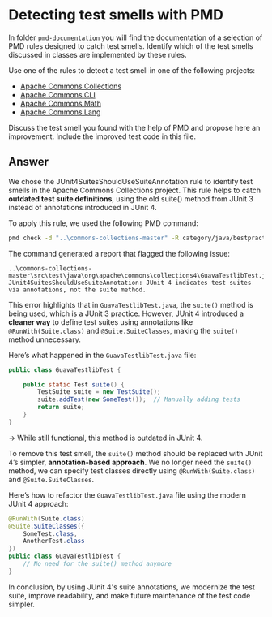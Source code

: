 # Detecting test smells with PMD

In folder [`pmd-documentation`](../pmd-documentation) you will find the documentation of a selection of PMD rules designed to catch test smells.
Identify which of the test smells discussed in classes are implemented by these rules.

Use one of the rules to detect a test smell in one of the following projects:

- [Apache Commons Collections](https://github.com/apache/commons-collections)
- [Apache Commons CLI](https://github.com/apache/commons-cli)
- [Apache Commons Math](https://github.com/apache/commons-math)
- [Apache Commons Lang](https://github.com/apache/commons-lang)

Discuss the test smell you found with the help of PMD and propose here an improvement.
Include the improved test code in this file.

## Answer

We chose the JUnit4SuitesShouldUseSuiteAnnotation rule to identify test smells in the Apache Commons Collections project. This rule helps to catch **outdated test suite definitions**, using the old suite() method from JUnit 3 instead of annotations introduced in JUnit 4.

To apply this rule, we used the following PMD command:

```bash
pmd check -d "..\commons-collections-master" -R category/java/bestpractices.xml/JUnit4SuitesShouldUseSuiteAnnotation -f text -r "...\pmd_results\result_rule.txt"
```

The command generated a report that flagged the following issue:

```
..\commons-collections-master\src\test\java\org\apache\commons\collections4\GuavaTestlibTest.java:55:
JUnit4SuitesShouldUseSuiteAnnotation: JUnit 4 indicates test suites via annotations, not the suite method.
```

This error highlights that in `GuavaTestlibTest.java`, the `suite()` method is being used, which is a JUnit 3 practice. However, JUnit 4 introduced a **cleaner way** to define test suites using annotations like `@RunWith(Suite.class)` and `@Suite.SuiteClasses`, making the `suite()` method unnecessary.

Here’s what happened in the `GuavaTestlibTest.java` file:

```java
public class GuavaTestlibTest {

    public static Test suite() {
        TestSuite suite = new TestSuite();
        suite.addTest(new SomeTest());  // Manually adding tests
        return suite;
    }
}
```
-> While still functional, this method is outdated in JUnit 4.

To remove this test smell, the `suite()` method should be replaced with JUnit 4’s simpler, **annotation-based approach**. We no longer need the `suite()` method, we can specify test classes directly using `@RunWith(Suite.class)` and `@Suite.SuiteClasses`.

Here’s how to refactor the `GuavaTestlibTest.java` file using the modern JUnit 4 approach:

``` java
@RunWith(Suite.class)
@Suite.SuiteClasses({
    SomeTest.class,
    AnotherTest.class
})
public class GuavaTestlibTest {
    // No need for the suite() method anymore
}
```

In conclusion, by using JUnit 4's suite annotations, we modernize the test suite, improve readability, and make future maintenance of the test code simpler.
